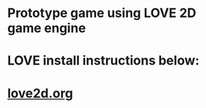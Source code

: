 # Prototype game using LOVE 2D game engine
# LOVE install instructions below: 
# [love2d.org](https://love2d.org/)
